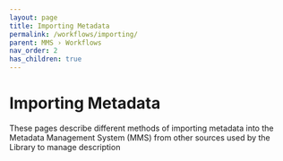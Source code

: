 ```yaml
---
layout: page
title: Importing Metadata
permalink: /workflows/importing/
parent: MMS › Workflows
nav_order: 2
has_children: true
---
```


# Importing Metadata
These pages describe different methods of importing metadata into the Metadata Management System (MMS) from other sources used by the Library to manage description